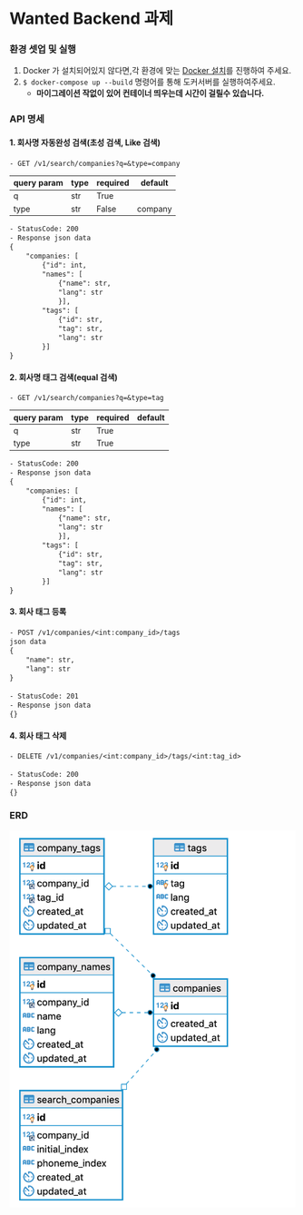 # Wanted Backend 과제

### 환경 셋업 및 실행
1. Docker 가 설치되어있지 않다면,각 환경에 맞는 [Docker 설치](https://docs.docker.com/install/)를 진행하여 주세요.
2. ```$ docker-compose up --build``` 명령어를 통해 도커서버를 실행하여주세요.
    - **마이그레이션 작없이 있어 컨테이너 띄우는데 시간이 걸릴수 있습니다.**

### API 명세

#### 1. 회사명 자동완성 검색(초성 검색, Like 검색)
    - GET /v1/search/companies?q=&type=company

|query param   | type  | required  | default  |
|---|---|---|---|
| q  | str  | True |   | 
| type | str  |  False |  company | 

    - StatusCode: 200
    - Response json data
    {
        "companies: [
            {"id": int,
            "names": [
                {"name": str,
                "lang": str
                }],
            "tags": [
                {"id": str,
                "tag": str,
                "lang": str
            }]
    }
    
#### 2. 회사명 태그 검색(equal 검색)
    - GET /v1/search/companies?q=&type=tag
|query param   | type  | required  | default  |
|---|---|---|---|
| q  | str  | True |   | 
| type | str  |  True |   | 
   
    - StatusCode: 200
    - Response json data
    {
        "companies: [
            {"id": int,
            "names": [
                {"name": str,
                "lang": str
                }],
            "tags": [
                {"id": str,
                "tag": str,
                "lang": str
            }]
    }

#### 3. 회사 태그 등록
    - POST /v1/companies/<int:company_id>/tags
    json data
    {   
        "name": str,
        "lang": str
    }
    
    - StatusCode: 201
    - Response json data
    {}
    

#### 4. 회사 태그 삭제
    - DELETE /v1/companies/<int:company_id>/tags/<int:tag_id>

    - StatusCode: 200
    - Response json data
    {}
    
### ERD
![ERD](erd.png)
